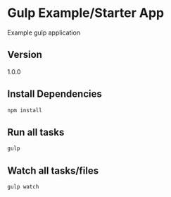 # Gulp Example/Starter App

Example gulp application

## Version
1.0.0

## Install Dependencies
```bash
npm install
```

## Run all tasks
```bash
gulp
```

## Watch all tasks/files
```bash
gulp watch
```